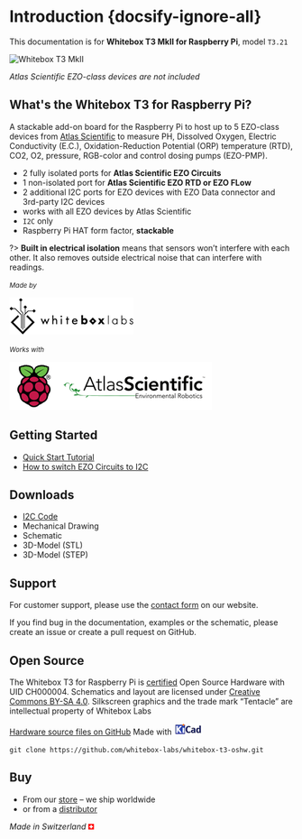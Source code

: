 # Introduction {docsify-ignore-all}

This documentation is for **Whitebox T3 MkII for Raspberry Pi**, model `T3.21`

![Whitebox T3 MkII](/_media/whitebox-t3.jpg)

_Atlas Scientific EZO-class devices are not included_



## What's the Whitebox T3 for Raspberry Pi? <!-- {docsify-ignore} -->
A stackable add-on board for the Raspberry Pi to host up to 5 EZO-class devices from [Atlas Scientific](https://www.atlas-scientific.com) to measure PH, Dissolved Oxygen, Electric Conductivity (E.C.), Oxidation-Reduction Potential (ORP) temperature (RTD), CO2, O2, pressure, RGB-color and control dosing pumps (EZO-PMP).

* 2 fully isolated ports for **Atlas Scientific EZO Circuits**
* 1 non-isolated port for **Atlas Scientific EZO RTD or EZO FLow**
* 2 additional I2C ports for EZO devices with EZO Data connector and 3rd-party I2C devices
 * works with all EZO devices by Atlas Scientific
* `I2C` only
* Raspberry Pi HAT form factor, **stackable**

?> **Built in electrical isolation** means that sensors won’t interfere with each other. It also removes outside electrical noise that can interfere with readings.

<small>_Made by_</small>

![Whitebox Logo](_media/whitebox_logo.png)

<small>_Works with_</small>

![Raspberry Pi Atlas Logo](_media/designed-for-raspberry-atlas.png)

## Getting Started <!-- {docsify-ignore} -->
* [Quick Start Tutorial](quickstart.md)
* [How to switch EZO Circuits to I2C](protocols.md)

## Downloads <!-- {docsify-ignore} -->
* <i class="far fa-file-code"></i> [I2C Code](https://github.com/whitebox-labs/whitebox-raspberry-ezo)
* <i class="far fa-file-pdf"></i> Mechanical Drawing
* <i class="far fa-file-pdf"></i> Schematic
* <i class="fas fa-cube"></i> 3D-Model (STL)
* <i class="fas fa-cube"></i> 3D-Model (STEP)

## Support <!-- {docsify-ignore} -->
For customer support, please use the [contact form](https://www.whiteboxes.ch/contact/) on our website.

If you find bug in the documentation, examples or the schematic, please create an issue or create a pull request on GitHub.

## Open Source <!-- {docsify-ignore} -->
The Whitebox T3 for Raspberry Pi is [certified](http://certificate.oshwa.org/certification-directory/) Open Source Hardware with UID CH000004. Schematics and layout are licensed under <i class="fab fa-creative-commons"></i> [Creative Commons BY-SA 4.0](http://creativecommons.org/licenses/by-sa/4.0/). Silkscreen graphics and the trade mark “Tentacle” are intellectual property of Whitebox Labs

 <i class="fab fa-github"></i> [Hardware source files on GitHub]() Made with [![KiCAD logo](_media/kicad_logo_small.png)](http://kicad-pcb.org/)

 `git clone https://github.com/whitebox-labs/whitebox-t3-oshw.git`

## Buy <!-- {docsify-ignore} -->
* From our [<i class="fas fa-shopping-cart"></i> store](https://www.whiteboxes.ch/shop/whitebox-t3-for-raspberry-pi) – we ship worldwide
* or from a [distributor](https://www.whiteboxes.ch/distributors)

*Made in Switzerland* ![Switzerland](_media/its-flag-is-a-big-plus.png)
